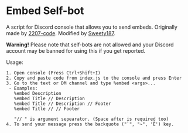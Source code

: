 # Embed Self-bot
A script for Discord console that allows you to send embeds. Originally made by [2207-code](https://github.com/2207-code). Modified by [Sweety187](https://github.com/Sweety187).

**Warning!** Please note that self-bots are not allowed and your Discord account may be banned for using this if you get reported.

Usage:
```
1. Open console (Press Ctrl+Shift+I)
2. Copy and paste code from index.js to the console and press Enter
3. Go to the text or DM channel and type %embed <args>...
 - Examples:
   %embed Description
   %embed Title // Description
   %embed Title // Description // Footer
   %embed Title // // Footer
   
   "// " is argument sepearator. (Space after is required too)
4. To send your message press the backquote ("`", "~", 'Ё') key.
```
